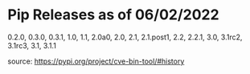 # Pip Releases as of 06/02/2022

0.2.0, 0.3.0, 0.3.1, 1.0, 1.1, 2.0a0, 2.0, 2.1, 2.1.post1, 2.2, 2.2.1, 3.0, 3.1rc2, 3.1rc3, 3.1, 3.1.1

source: https://pypi.org/project/cve-bin-tool/#history
